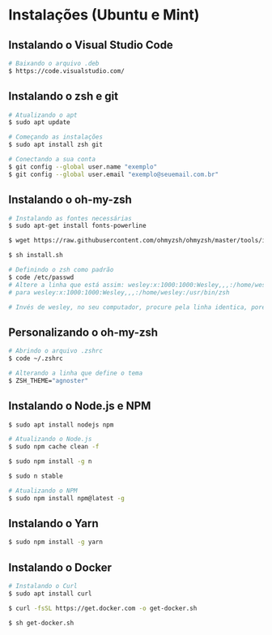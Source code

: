 # Instalações (Ubuntu e Mint)

## Instalando o Visual Studio Code

```sh
# Baixando o arquivo .deb
$ https://code.visualstudio.com/
```

## Instalando o zsh e git

```sh
# Atualizando o apt
$ sudo apt update

# Começando as instalações
$ sudo apt install zsh git

# Conectando a sua conta
$ git config --global user.name "exemplo"
$ git config --global user.email "exemplo@seuemail.com.br"
```

## Instalando o oh-my-zsh

```sh
# Instalando as fontes necessárias
$ sudo apt-get install fonts-powerline

$ wget https://raw.githubusercontent.com/ohmyzsh/ohmyzsh/master/tools/install.sh

$ sh install.sh

# Definindo o zsh como padrão
$ code /etc/passwd
# Altere a linha que está assim: wesley:x:1000:1000:Wesley,,,:/home/wesley:/usr/bin/bash
# para wesley:x:1000:1000:Wesley,,,:/home/wesley:/usr/bin/zsh

# Invés de wesley, no seu computador, procure pela linha identica, porém com o seu nome de usuário.
```

## Personalizando o oh-my-zsh

```sh
# Abrindo o arquivo .zshrc
$ code ~/.zshrc

# Alterando a linha que define o tema
$ ZSH_THEME="agnoster"
```

## Instalando o Node.js e NPM
```sh
$ sudo apt install nodejs npm

# Atualizando o Node.js
$ sudo npm cache clean -f

$ sudo npm install -g n

$ sudo n stable

# Atualizando o NPM
$ sudo npm install npm@latest -g
```

## Instalando o Yarn
```sh
$ sudo npm install -g yarn
```

## Instalando o Docker
```sh
# Instalando o Curl
$ sudo apt install curl

$ curl -fsSL https://get.docker.com -o get-docker.sh

$ sh get-docker.sh
```